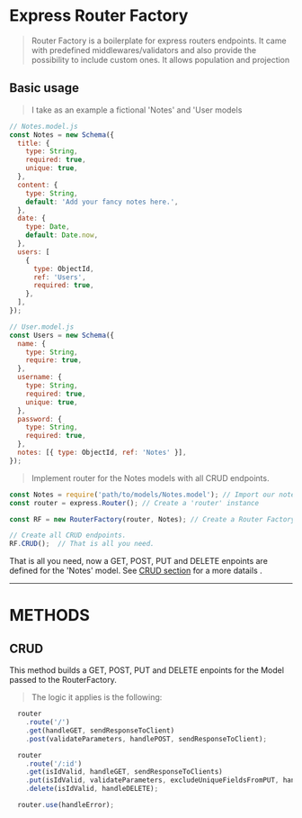 # Express Router Factory

> Router Factory is a boilerplate for express routers endpoints. It came with predefined middlewares/validators and also provide the possibility to include custom ones. It allows population and projection

## Basic usage

> I take as an example a fictional 'Notes' and 'User models

```Javascript
// Notes.model.js
const Notes = new Schema({
  title: {
    type: String,
    required: true,
    unique: true,
  },
  content: {
    type: String,
    default: 'Add your fancy notes here.',
  },
  date: {
    type: Date,
    default: Date.now,
  },
  users: [
    {
      type: ObjectId,
      ref: 'Users',
      required: true,
    },
  ],
});

// User.model.js
const Users = new Schema({
  name: {
    type: String,
    require: true,
  },
  username: {
    type: String,
    required: true,
    unique: true,
  },
  password: {
    type: String,
    required: true,
  },
  notes: [{ type: ObjectId, ref: 'Notes' }],
});
```

> Implement router for the Notes models with all CRUD endpoints.

```Javascript
const Notes = require('path/to/models/Notes.model'); // Import our notes model
const router = express.Router(); // Create a 'router' instance

const RF = new RouterFactory(router, Notes); // Create a Router Factory instance

// Create all CRUD endpoints.
RF.CRUD();  // That is all you need.
```

That is all you need, now a GET, POST, PUT and DELETE enpoints are defined for the 'Notes' model.
See [CRUD section](##CRUD) for a more datails .

---

# METHODS

## CRUD

This method builds a GET, POST, PUT and DELETE enpoints for the Model passed to the RouterFactory.

> The logic it applies is the following:

```Javascript
  router
    .route('/')
    .get(handleGET, sendResponseToClient)
    .post(validateParameters, handlePOST, sendResponseToClient);

  router
    .route('/:id')
    .get(isIdValid, handleGET, sendResponseToClients)
    .put(isIdValid, validateParameters, excludeUniqueFieldsFromPUT, handlePUT, sendResponseToClient)
    .delete(isIdValid, handleDELETE);

  router.use(handleError);
```
